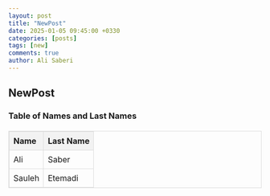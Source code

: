 ```yaml
---
layout: post
title: "NewPost"
date: 2025-01-05 09:45:00 +0330
categories: [posts]
tags: [new]
comments: true
author: Ali Saberi
---
```


## NewPost


### Table of Names and Last Names

<style>
  table {
    width: 100%;
    border-collapse: collapse;
    margin: 20px 0;
  }

  table, th, td {
    border: 1px solid #ddd;
  }

  th, td {
    padding: 8px;
    text-align: left;
  }

  th {
    background-color: #f2f2f2;
  }
</style>

<table>
  <thead>
    <tr>
      <th>Name</th>
      <th>Last Name</th>
    </tr>
  </thead>
  <tbody>
    <tr>
      <td>Ali</td>
      <td>Saber</td>
    </tr>
    <tr>
      <td>Sauleh</td>
      <td>Etemadi</td>
    </tr>
  </tbody>
</table>
